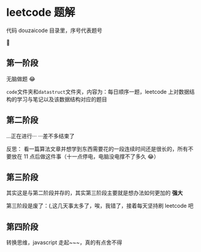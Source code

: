 # leetcode 题解

代码 douzaicode 目录里，序号代表题号

🤭

## 第一阶段

无脑做题 😂

`code`文件夹和`datastruct`文件夹，内容为：每日顺序一题，leetcode 上对数据结构的学习与笔记以及该数据结构对应的题目

## 第二阶段

...正在进行··· ···差不多结束了

反思： 看一篇算法文章并想学到东西需要花的一段连续时间还是很长的，所有不要放在 11 点后做这件事（十一点停电，电脑没电撑不了多久 😂）

## 第三阶段

其实这是与第二阶段并存的，其实第三阶段主要就是想办法如何更加的 **强大**

第三阶段是废了：(,这几天事太多了，唉，我错了，接着每天坚持刷 leetcode 吧

## 第四阶段

转换思维，javascript 走起~~~，真的有点舍不得
